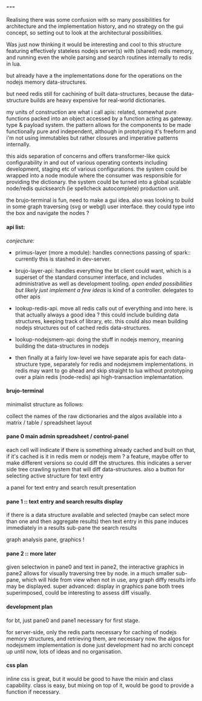 







### ---


Realising there was some confusion with so many possibilities for architecture and the implementation history, and no strategy on the gui concept, so setting out to look at the architectural possibilities.



Was just now thinking it would be interesting and cool to this structure featuring effectively stateless nodejs server(s) with (shared) redis memory, and running even the whole parsing and search routines internally to redis in lua.

but already have a the implementations done for the operations on the nodejs memory data-structures.

but need redis still for cachining of built data-structures, because the data-structure builds are heavy expensive for real-world dictionaries.

my units of construction are what i call apis: related, somewhat pure functions packed into an object accessed by a function acting as gateway.  type & payload system.  the pattern allows for the components to be made functionally pure and independent, although in prototyping it's freeform and i'm not using immutables but rather closures and imperative patterns internally.

this aids separation of concerns and offers transformer-like quick configurability in and out of various operating contexts including development, staging etc of various configurations.  the system could be wrapped into a node module where the consumer was responsible for providing the dictionary.  the system could be turned into a global scalable node/redis quicksearch (ie spellcheck autocomplete) production unit.  

the brujo-terminal is fun, need to make a gui idea.  also was looking to build in some graph traversing (svg or webgl) user interface.  they could type into the box and navigate the nodes ?  



#### api list:
_conjecture:_


- primus-layer (more a module):  handles connections passing of spark:: currently this is stashed in dev-server.


- brujo-layer-api:  handles everything the bt client could want, which is a superset of the standard consumer interface, and includes administrative as well as development tooling.  _open ended possibilities but likely just implement a few ideas_
     is kind of a controller.  delegates to other apis

- lookup-redis-api.  move all redis calls out of everything and into here.  is that actually always a good idea ?
this could include building data structures, keeping track of library, etc.  this could also mean building nodejs structures out of cached redis data-structures.

- lookup-nodejsmem-api:  doing the stuff in nodejs memory, meaning building the data-structures in nodejs



- then finally at a fairly low-level we have separate apis for each data-structure type, separately for redis and nodejsmem implementations.  in redis may want to go ahead and skip straight to lua without prototyping over a plain redis (node-redis) api high-transaction implemantation.




#### brujo-terminal


minimalist structure as follows:

collect the names of the raw dictionaries and the algos available into a matrix / table / spreadsheet layout
#### pane 0 main admin spreadsheet / control-panel
each cell will indicate if there is something already cached and built on that, if it's cached is it in redis mem or nodejs mem ?  a feature, maybe offer to make different versions so could diff the structures.  this indicates a server side tree crawling system that will diff data-structures.  also a button for selecting active structure for text entry

a panel for text entry and search result presentation
#### pane 1  :: text entry and search results display
if there is a data structure available and selected (maybe can select more than one and then aggregate results) then text entry in this pane induces immediately in a results sub-pane the search results

graph analysis pane, graphics !
#### pane 2   :: more later
given selectwion in pane0 and text in pane2, the interactive graphics in pane2 allows for visually traversing tree by node. in a much smaller sub-pane, which will hide from view when not in use, any graph diffy results info may be displayed.  super advanced: display in graphics pane both trees superimposed, could be interesting to assess diff visually.



#### development plan

for bt, just pane0 and pane1 necessary for first stage.


for server-side, only the redis parts necessary for caching of nodejs memory structures, and retrieving them, are necessary now.  the algos for nodejsmem implementation is done just development had no archi concept up until now, lots of ideas and no organisation.




#### css plan


inline css is great, but it would be good to have the mixin and class capability.  class is easy, but mixing on top of it, would be good to provide a function if necessary.  
